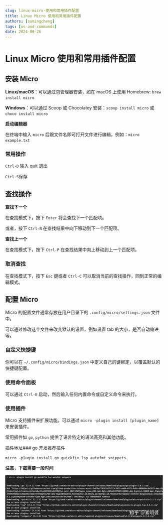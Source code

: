 ```yaml
---
slug: linux-micro-使用和常用插件配置
title: Linux Micro 使用和常用插件配置
authors: [sumingcheng]
tags: [os-and-commands]
date: 2024-06-26
---
```


# Linux Micro 使用和常用插件配置



 

## 安装 Micro  

**Linux/macOS**：可以通过包管理器安装，如在 macOS 上使用 Homebrew: `brew install micro`

**Windows**：可以通过 Scoop 或 Chocolatey 安装：`scoop install micro` 或 `choco install micro`

**启动编辑器**

在终端中输入 `micro` 后跟文件名即可打开文件进行编辑，例如：`micro example.txt`

### 常用操作  

`Ctrl-D` 输入 quit 退出

`Ctrl-S`保存

## 查找操作  

**查找下一个**

在查找模式下，按下 `Enter` 将会查找下一个匹配项。

或者，按下 `Ctrl-N` 在查找结果中向下移动到下一个匹配项。

**查找上一个**

在查找模式下，按下 `Ctrl-P` 在查找结果中向上移动到上一个匹配项。

### 取消查找  

在查找模式下，按下 `Esc` 键或者 `Ctrl-C` 可以取消当前的查找操作，回到正常的编辑模式。

## 配置 Micro  

Micro 的配置文件通常存放在用户目录下的 `.config/micro/settings.json` 文件中。

可以通过修改这个文件来改变默认的设置，例如设置 tab 的大小，是否自动缩进等。

### 自定义快捷键  

你可以在 `~/.config/micro/bindings.json` 中定义自己的键绑定，以覆盖默认的快捷键配置。

### 使用命令面板  

可以通过 `Ctrl-E` 启动，然后输入任何内置命令或自定义命令来执行。

### 使用插件  

Micro 支持插件来扩展功能。可以通过 `micro -plugin install [plugin_name]` 来安装插件。

常用插件如 `go`, `python` 提供了语言特定的语法高亮和其他功能。

[插件地址](https://micro-editor.github.io/plugins.html)### go 开发推荐插件  
```
micro -plugin install go quickfix lsp autofmt snippets
```

**注意，下载需要一段时间**

![5d7bd5a36ee5ff33659f7eb7b6edc093](../image/5d7bd5a36ee5ff33659f7eb7b6edc093.jpg)